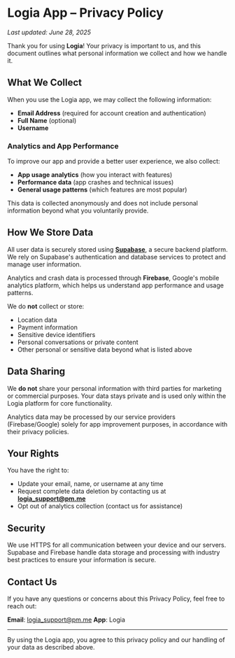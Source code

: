 # Logia App – Privacy Policy

_Last updated: June 28, 2025_

Thank you for using **Logia**! Your privacy is important to us, and this document outlines what personal information we collect and how we handle it.

## What We Collect

When you use the Logia app, we may collect the following information:

- **Email Address** (required for account creation and authentication)
- **Full Name** (optional)
- **Username**

### Analytics and App Performance

To improve our app and provide a better user experience, we also collect:

- **App usage analytics** (how you interact with features)
- **Performance data** (app crashes and technical issues)
- **General usage patterns** (which features are most popular)

This data is collected anonymously and does not include personal information beyond what you voluntarily provide.

## How We Store Data

All user data is securely stored using **[Supabase](https://supabase.com/)**, a secure backend platform. We rely on Supabase's authentication and database services to protect and manage user information.

Analytics and crash data is processed through **Firebase**, Google's mobile analytics platform, which helps us understand app performance and usage patterns.

We do **not** collect or store:

- Location data
- Payment information
- Sensitive device identifiers
- Personal conversations or private content
- Other personal or sensitive data beyond what is listed above

## Data Sharing

We **do not** share your personal information with third parties for marketing or commercial purposes. Your data stays private and is used only within the Logia platform for core functionality.

Analytics data may be processed by our service providers (Firebase/Google) solely for app improvement purposes, in accordance with their privacy policies.

## Your Rights

You have the right to:

- Update your email, name, or username at any time
- Request complete data deletion by contacting us at **logia_support@pm.me**
- Opt out of analytics collection (contact us for assistance)

## Security

We use HTTPS for all communication between your device and our servers. Supabase and Firebase handle data storage and processing with industry best practices to ensure your information is secure.

## Contact Us

If you have any questions or concerns about this Privacy Policy, feel free to reach out:

**Email**: logia_support@pm.me
**App**: Logia

---

By using the Logia app, you agree to this privacy policy and our handling of your data as described above.
